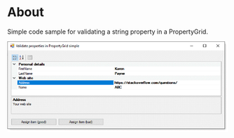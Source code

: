 ﻿# About

Simple code sample for validating a string property in a PropertyGrid.

![img](assets/figure1.png)
